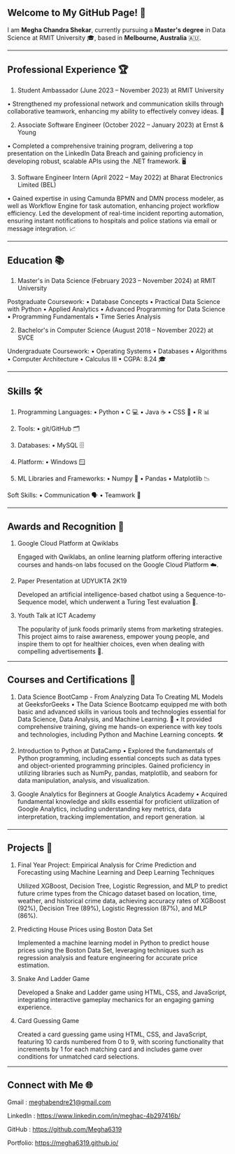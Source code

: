 ## Welcome to My GitHub Page! 👋

I am **Megha Chandra Shekar**, currently pursuing a **Master's degree** in Data Science at RMIT University 🎓, based in **Melbourne, Australia** 🇦🇺.
_________________________________________________________________________________________________________________________________________________________________________________

## Professional Experience 🏆

1. Student Ambassador (June 2023 – November 2023) at RMIT University
   
• Strengthened my professional network and communication skills through collaborative teamwork, enhancing my ability to effectively convey ideas. 🤝

2. Associate Software Engineer (October 2022 – January 2023) at Ernst & Young
   
• Completed a comprehensive training program, delivering a top presentation on the LinkedIn Data Breach and gaining proficiency in developing robust, scalable APIs using the .NET framework. 🖥️

3. Software Engineer Intern (April 2022 – May 2022) at Bharat Electronics Limited (BEL)
   
• Gained expertise in using Camunda BPMN and DMN process modeler, as well as Workflow Engine for task automation, enhancing project workflow efficiency. Led the development of real-time incident reporting automation, ensuring instant notifications to hospitals and police stations via email or message integration. 📈
_________________________________________________________________________________________________________________________________________________________________________________

## Education 📚

1. Master's in Data Science (February 2023 – November 2024) at RMIT University
   
Postgraduate Coursework:
• Database Concepts
• Practical Data Science with Python
• Applied Analytics
• Advanced Programming for Data Science
• Programming Fundamentals
• Time Series Analysis

2. Bachelor's in Computer Science (August 2018 – November 2022) at SVCE
   
Undergraduate Coursework:
• Operating Systems
• Databases
• Algorithms
• Computer Architecture
• Calculus III
• CGPA: 8.24 🎓
_________________________________________________________________________________________________________________________________________________________________________________

## Skills 🛠️

1. Programming Languages:
• Python 
• C 💻
• Java ☕
• CSS 🎨
• R 📊

2. Tools:
• git/GitHub 🗂️

3. Databases:
• MySQL 🗄️

4. Platform:
• Windows 🪟

5. ML Libraries and Frameworks:
• Numpy 🔢
• Pandas 
• Matplotlib 📉

Soft Skills:
• Communication 🗣️
• Teamwork 🤝

_________________________________________________________________________________________________________________________________________________________________________________

## Awards and Recognition 🏅

1. Google Cloud Platform at Qwiklabs
   
   Engaged with Qwiklabs, an online learning platform offering interactive courses and hands-on labs focused on the Google Cloud Platform ☁️.

2. Paper Presentation at UDYUKTA 2K19
 
   Developed an artificial intelligence-based chatbot using a Sequence-to-Sequence model, which underwent a Turing Test evaluation 🤖.
3. Youth Talk at ICT Academy
 
   The popularity of junk foods primarily stems from marketing strategies. This project aims to raise awareness, empower young people, and inspire them to opt for healthier
   choices, even when dealing with compelling advertisements 🌱.
________________________________________________________________________________________________________________________________________________________________________________

## Courses and Certifications 📜

1. Data Science BootCamp - From Analyzing Data To Creating ML Models at GeeksforGeeks
• The Data Science Bootcamp equipped me with both basic and advanced skills in various tools and technologies essential for Data Science, Data Analysis, and Machine Learning. 🧠
• It provided comprehensive training, giving me hands-on experience with key tools and technologies, including Python and Machine Learning concepts. 🛠️

2. Introduction to Python at DataCamp
• Explored the fundamentals of Python programming, including essential concepts such as data types and object-oriented programming principles. Gained proficiency in utilizing libraries such as NumPy, pandas, matplotlib, and seaborn for data manipulation, analysis, and visualization. 

3. Google Analytics for Beginners at Google Analytics Academy
• Acquired fundamental knowledge and skills essential for proficient utilization of Google Analytics, including understanding key metrics, data interpretation, tracking implementation, and report generation. 📊

_________________________________________________________________________________________________________________________________________________________________________________

## Projects 🚀

1. Final Year Project: Empirical Analysis for Crime Prediction and Forecasting using Machine Learning and Deep Learning Techniques
   
   Utilized XGBoost, Decision Tree, Logistic Regression, and MLP to predict future crime types from the Chicago dataset based on location, time, weather, and historical crime
   data, achieving accuracy rates of XGBoost (92%), Decision Tree (89%), Logistic Regression (87%), and MLP (86%).

2. Predicting House Prices using Boston Data Set
   
    Implemented a machine learning model in Python to predict house prices using the Boston Data Set, leveraging techniques such as regression analysis and feature
    engineering for accurate price estimation.

3. Snake And Ladder Game
   
   Developed a Snake and Ladder game using HTML, CSS, and JavaScript, integrating interactive gameplay mechanics for an engaging gaming experience.

4. Card Guessing Game

   Created a card guessing game using HTML, CSS, and JavaScript, featuring 10 cards numbered from 0 to 9, with scoring functionality that increments by 1 for each matching 
   card  and includes game over conditions for unmatched card selections.
_________________________________________________________________________________________________________________________________________________________________________________

## Connect with Me 🌐

Gmail : meghabendre21@gmail.com

LinkedIn : https://www.linkedin.com/in/meghac-4b297416b/

GitHub :  https://github.com/Megha6319

Portfolio: https://megha6319.github.io/




